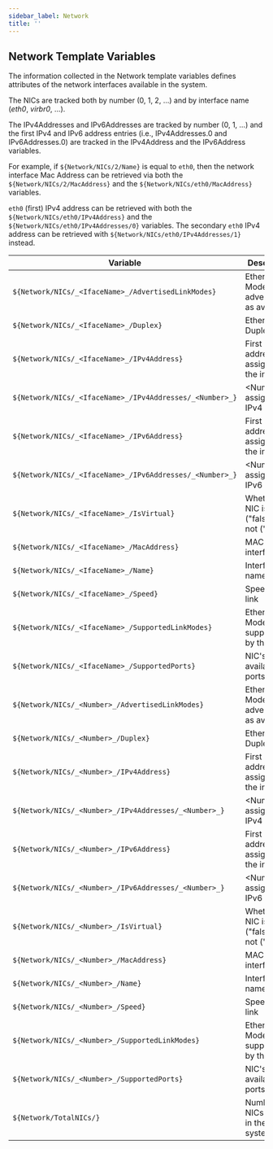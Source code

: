 ```yaml
---
sidebar_label: Network
title: ''
---
```


## Network Template Variables

The information collected in the Network template variables defines attributes of the network
interfaces available in the system.

The NICs are tracked both by number (0, 1, 2, ...) and by interface name (_eth0_, _virbr0_, ...).

The IPv4Addresses and IPv6Addresses are tracked by number (0, 1, ...) and the first IPv4 and IPv6
address entries (i.e., IPv4Addresses.0 and IPv6Addresses.0) are tracked in the IPv4Address and the
IPv6Address variables.

For example, if `${Network/NICs/2/Name}` is equal to `eth0`, then the network interface
Mac Address can be retrieved via both the `${Network/NICs/2/MacAddress}` and the
`${Network/NICs/eth0/MacAddress}` variables.

`eth0` (first) IPv4 address can be retrieved with both the `${Network/NICs/eth0/IPv4Address}`
and the `${Network/NICs/eth0/IPv4Addresses/0}` variables.
The secondary `eth0` IPv4 address can be retrieved with `${Network/NICs/eth0/IPv4Addresses/1}` instead.

| Variable                                                  | Description                                       |  from |
| --------------------------------------------------------- | ------------------------------------------------- | ----- |
| `${Network/NICs/_<IfaceName>_/AdvertisedLinkModes}`       | Ethernet Link Modes advertised as available       | 1.7.0 |
| `${Network/NICs/_<IfaceName>_/Duplex}`                    | Ethernet Duplex mode                              | 1.7.0 |
| `${Network/NICs/_<IfaceName>_/IPv4Address}`               | First IPv4 address assigned to the interface      | 1.7.2 |
| `${Network/NICs/_<IfaceName>_/IPv4Addresses/_<Number>_}`  | \<Number\>ith assigned IPv4 address               | 1.7.2 |
| `${Network/NICs/_<IfaceName>_/IPv6Address}`               | First IPv6 address assigned to the interface      | 1.7.2 |
| `${Network/NICs/_<IfaceName>_/IPv6Addresses/_<Number>_}`  | \<Number\>ith assigned IPv6 address               | 1.7.2 |
| `${Network/NICs/_<IfaceName>_/IsVirtual}`                 | Whether the NIC is real ("false") or not ("true") | 1.7.0 |
| `${Network/NICs/_<IfaceName>_/MacAddress}`                | MAC of the interface                              | 1.7.0 |
| `${Network/NICs/_<IfaceName>_/Name}`                      | Interface name                                    | 1.7.0 |
| `${Network/NICs/_<IfaceName>_/Speed}`                     | Speed of the link                                 | 1.7.0 |
| `${Network/NICs/_<IfaceName>_/SupportedLinkModes}`        | Ethernet Link Modes supported by the NIC          | 1.7.0 |
| `${Network/NICs/_<IfaceName>_/SupportedPorts}`            | NIC's available ports                             | 1.7.0 |
| `${Network/NICs/_<Number>_/AdvertisedLinkModes}`          | Ethernet Link Modes advertised as available       | 1.7.0 |
| `${Network/NICs/_<Number>_/Duplex}`                       | Ethernet Duplex mode                              | 1.7.0 |
| `${Network/NICs/_<Number>_/IPv4Address}`                  | First IPv4 address assigned to the interface      | 1.7.2 |
| `${Network/NICs/_<Number>_/IPv4Addresses/_<Number>_}`     | \<Number\>ith assigned IPv4 address               | 1.7.2 |
| `${Network/NICs/_<Number>_/IPv6Address}`                  | First IPv6 address assigned to the interface      | 1.7.2 |
| `${Network/NICs/_<Number>_/IPv6Addresses/_<Number>_}`     | \<Number\>ith assigned IPv6 address               | 1.7.2 |
| `${Network/NICs/_<Number>_/IsVirtual}`                    | Whether the NIC is real ("false") or not ("true") | 1.7.0 |
| `${Network/NICs/_<Number>_/MacAddress}`                   | MAC of the interface                              | 1.7.0 |
| `${Network/NICs/_<Number>_/Name}`                         | Interface name                                    | 1.7.0 |
| `${Network/NICs/_<Number>_/Speed}`                        | Speed of the link                                 | 1.7.0 |
| `${Network/NICs/_<Number>_/SupportedLinkModes}`           | Ethernet Link Modes supported by the NIC          | 1.7.0 |
| `${Network/NICs/_<Number>_/SupportedPorts}`               | NIC's available ports                             | 1.7.0 |
| `${Network/TotalNICs/}`                                   | Number of NICs present in the system              | 1.7.0 |
